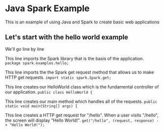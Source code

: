 # Java Spark Example
This is an example of using Java and Spark to create basic web applications

## Let's start with the hello world example
We'll go line by line

This line imports the Spark library that is the basis of the application.
```package spark.examples.hello;```

This line imports the the Spark get request method that allows us to make HTTP get requests.
```import static spark.Spark.get;```

This line creates our HelloWorld class which is the fundamental controller of our application.
```public class HelloWorld {```

This line creates our main method which handles all of the requests.
```public static void main(String[] args) {```

This line creates a HTTP get request for "/hello". When a user visits "/hello", the screen will display "Hello World!".
```get("/hello", (request, response) -> "Hello World!");```
